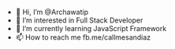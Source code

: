 - 👋 Hi, I’m @Archawatip
- 👀 I’m interested in Full Stack Developer
- 🌱 I’m currently learning JavaScript Framework
- 📫 How to reach me fb.me/callmesandiaz
